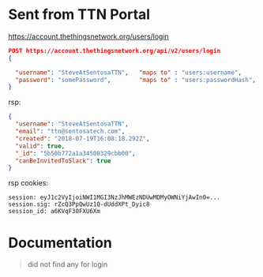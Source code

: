 # Sent from TTN Portal

https://account.thethingsnetwork.org/users/login

```json
POST https://account.thethingsnetwork.org/api/v2/users/login
{

  "username": "SteveAtSentosaTTN",   "maps to" : "users:username",
  "password": "somePassword",        "maps to" : "users:passwordHash", "note" : "TTN expects PW in the clear"
}
```

rsp:
```json
{
  "username": "SteveAtSentosaTTN",
  "email": "ttn@sentosatech.com",
  "created": "2018-07-19T16:08:18.292Z",
  "valid": true,
  "_id": "5b50b772a1a34500329cbb00",
  "canBeInvitedToSlack": true
}
```

rsp cookies:
```
session: eyJ1c2VyIjoiNWI1MGI3NzJhMWEzNDUwMDMyOWNiYjAwIn0=...
session.sig: rZcQ3PpQwUz1Q-dUddXPt_Dyic8
session_id: a6KVqF30FXU6Xm
```

# Documentation

> did not find any for login